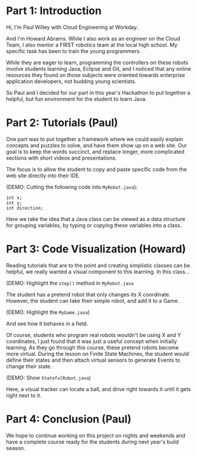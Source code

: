 Part 1: Introduction
====================

Hi, I'm Paul Willey with Cloud Engineering at Workday.

And I'm Howard Abrams. While I also work as an engineer on the Cloud
Team, I also mentor a FIRST robotics team at the local high school. My
specific task has been to train the young programmers.

While they are eager to learn, programming the controllers on these
robots involve students learning Java, Eclipse and Git, and I noticed
that any online resources they found on those subjects were oriented
towards enterprise application developers, not budding young
scientists.

So Paul and I decided for our part in this year's Hackathon to put
together a helpful, but fun environment for the student to learn Java.

Part 2: Tutorials  (Paul)
=================

One part was to put together a framework where we could easily explain
concepts and puzzles to solve, and have them show up on a web
site. Our goal is to keep the words succinct, and replace longer, more
complicated sections with short videos and presentations.

The focus is to allow the student to copy and paste specific code from
the web site directly into their IDE.

  (DEMO: Cutting the following code into `MyRobot.java`):

    int x;
    int y;
    int direction;

Here we take the idea that a Java class can be viewed as a data
structure for grouping variables, by typing or copying these variables
into a class.

Part 3: Code Visualization  (Howard)
==========================

Reading tutorials that are to the point and creating simplistic
classes can be helpful, we really wanted a visual component to this
learning. In this class...

  (DEMO: Highlight the `step()` method in `MyRobot.java`

The student has a pretend robot that only changes its X coordinate.
However, the student can take their simple robot, and add it to a Game.

  (DEMO: Highlight the `MyGame.java`)

And see how it behaves in a field.

Of course, students who program real robots wouldn't be using X and Y
coordinates, I just found that it was just a useful concept when
initially learning. As they go through this course, these pretend
robots become more virtual. During the lesson on Finite State
Machines, the student would define their states and then attach
virtual sensors to generate Events to change their state.

  (DEMO: Show `StatefulRobot.java`)

Here, a visual tracker can locate a ball, and drive right towards it
until it gets right next to it.

Part 4: Conclusion   (Paul)
==================

We hope to continue working on this project on nights and weekends and
have a complete course ready for the students during next year's build
season.
